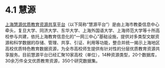 # 4.1 慧源

[上海慧源优质教育资源共享平台]((http://www.kxzy.sh.edu.cn))（以下简称“慧源平台”）是由上海市教委信息中心牵头，复旦大学、同济大学、东华大学、上海外国语大学、上海师范大学等十所高校参与共建，依托上海教育信息化的“一网三中心”基础设施，提供对多类型文献资源和科学数据的存储、管理、共享、引证、利用等功能，整合并统一揭示上海地区高校优质特色教育数据资源，为全市高校师生提供有针对性的分层优质教育资源共享服务。目前慧源平台已经汇聚10家高校（单位），14种资源类型，20个数据库，30余万件全文优质教育资源，350个研究数据集。